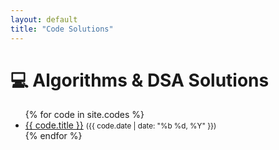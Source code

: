 ```yaml
---
layout: default
title: "Code Solutions"
---
```


# 💻 Algorithms & DSA Solutions

<ul>
  {% for code in site.codes %}
    <li>
      <a href="{{ code.url }}">{{ code.title }}</a>  
      <small>({{ code.date | date: "%b %d, %Y" }})</small>
    </li>
  {% endfor %}
</ul>
